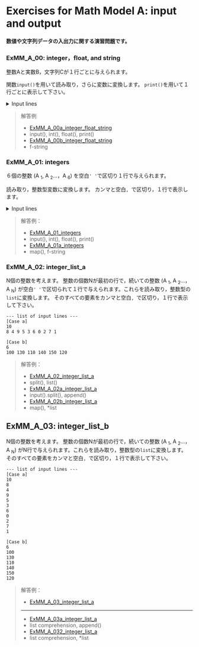 # **Exercises for Math Model A: input and output**
#### 数値や文字列データの入出力に関する演習問題です。

### ExMM_A_00: integer，float, and string
整数Aと実数B，文字列Cが１行ごとに与えられます。

関数`input()`を用いて読み取り，さらに変数に変換します。 
`print()`を用いて１行ごとに表示して下さい。

<details>
<summary>Input lines</summary>

``` python
[Case a]  Copy the following sentences to 'execution window'
12345
123.45
abcde

[Case b]  Copy the following sentences to 'execution window'
1234500000
0.00012345
abc de
```
注: プログラム実行後に，実行ウィンドウに張り付けます。

</details>


>解答例
>- [ExMM_A_00a_integer_float_string](https://github.com/GMPythonGitHub/GMPythonExMathModel/blob/main/ExMathModel_A_Input_and_Output/ExMM_A_00a_integer_float_string.py)
>  - input(), int(), float(), print()
>- [ExMM_A_00b_integer_float_string](https://github.com/GMPythonGitHub/GMPythonExMathModel/blob/main/ExMathModel_A_Input_and_Output/ExMM_A_00b_integer_float_string.py)
>  - f-string 


### ExMM_A_01: integers
６個の整数 (A
<sub>1</sub>, A
<sub>2</sub>...，A
<sub>6</sub>) を空白`' '`で区切り１行で与えられます。

読み取り，整数型変数に変換します。 
カンマと空白`, `で区切り，１行で表示します。

<details>
<summary>Input lines</summary>

``` python
[Case a]  Copy the following sentences to 'execution window'
4 5 3 0 2 1 

[Case b]  Copy the following sentences to 'execution window'
100 130 110 140 150 120
```
注: プログラム実行後に，実行ウィンドウに張り付けます。

</details>

>解答例：
>- [ExMM_A_01_integers](https://github.com/GMPythonGitHub/GMPython_Exercises_for_Math_Model/blob/main/Exercises_for_Math_Model_A_Input_and_Output/ExMM_A_01_integers.py)
>  - input(), int(), float(), print()
>- [ExMM_A_01a_integers](https://github.com/GMPythonGitHub/GMPython_Exercises_for_Math_Model/blob/main/Exercises_for_Math_Model_A_Input_and_Output/ExMM_A_01a_integers.py)
>  - map(), f-string 


### ExMM_A_02: integer_list_a
N個の整数を考えます。
整数の個数Nが最初の行で，続いての整数 (A
<sub>1</sub>, A
<sub>2</sub>...，A
<sub>N</sub>) が空白`' '`で区切られて１行で与えられます。これらを読み取り，整数型の`list`に変換します。 
そのすべての要素をカンマと空白`, `で区切り，１行で表示して下さい。

```
--- list of input lines ---
[Case a]
10
8 4 9 5 3 6 0 2 7 1 

[Case b]
6
100 130 110 140 150 120

```

>解答例：
>- [ExMM_A_02_integer_list_a](https://github.com/GMPythonGitHub/GMPython_Exercises_for_Math_Model/blob/main/Exercises_for_Math_Model_A_Input_and_Output/ExMM_A_02_integer_list_a.py)
>  - split(), list()
>- [ExMM_A_02a_integer_list_a](https://github.com/GMPythonGitHub/GMPython_Exercises_for_Math_Model/blob/main/Exercises_for_Math_Model_A_Input_and_Output/ExMM_A_02a_integer_list_a.py)
>  - input().split(), append() 
>- [ExMM_A_02b_integer_list_a](https://github.com/GMPythonGitHub/GMPython_Exercises_for_Math_Model/blob/main/Exercises_for_Math_Model_A_Input_and_Output/ExMM_A_02b_integer_list_a.py)
>  - map(), *list


## ExMM_A_03: integer_list_b
N個の整数を考えます。
整数の個数Nが最初の行で，続いての整数 (A
<sub>1</sub>, A
<sub>2</sub>...，A
<sub>N</sub>) がN行で与えられます。これらを読み取り，整数型の`list`に変換します。 
そのすべての要素をカンマと空白`, `で区切り，１行で表示して下さい。

```
--- list of input lines ---
[Case a]
10
8 
4 
9 
5 
3 
6 
0 
2 
7 
1 

[Case b]
6
100 
130 
110 
140 
150 
120

```

>解答例：
>- [ExMM_A_03_integer_list_a](https://github.com/GMPythonGitHub/GMPython_Exercises_for_Math_Model/blob/main/Exercises_for_Math_Model_A_Input_and_Output/ExMM_A_03_integer_list_b.py)
>  - ---
>- [ExMM_A_03a_integer_list_a](https://github.com/GMPythonGitHub/GMPython_Exercises_for_Math_Model/blob/main/Exercises_for_Math_Model_A_Input_and_Output/ExMM_A_03a_integer_list_b.py)
>  - list comprehension, append() 
>- [ExMM_A_032_integer_list_a](https://github.com/GMPythonGitHub/GMPython_Exercises_for_Math_Model/blob/main/Exercises_for_Math_Model_A_Input_and_Output/ExMM_A_03b_integer_list_b.py)
>  - list comprehension, *list



